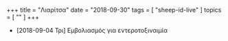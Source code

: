 +++
title = "Λιαρίτσα"
date = "2018-09-30"
tags = [ "sheep-id-live" ]
topics = [ "" ]
+++

-   <span class="timestamp-wrapper"><span class="timestamp">[2018-09-04 Τρι] </span></span> Εμβολιασμός για εντεροτοξιναιμία
